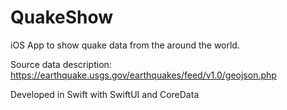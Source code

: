 # QuakeShow
iOS App to show quake data from the around the world.

Source data description:
https://earthquake.usgs.gov/earthquakes/feed/v1.0/geojson.php

Developed in Swift with SwiftUI and CoreData
